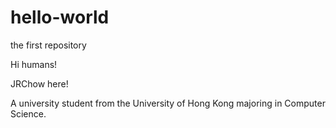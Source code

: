 # hello-world
the first repository

Hi humans!

JRChow here!

A university student from the University of Hong Kong majoring in Computer Science.
